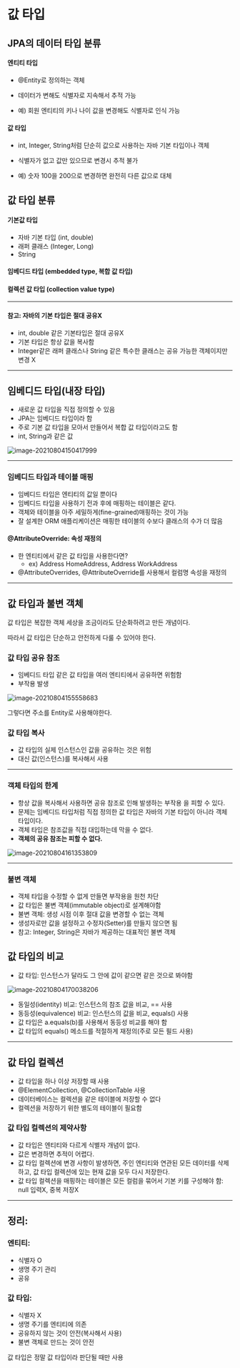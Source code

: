 # 값 타입



## JPA의 데이터 타입 분류

#### 엔티티 타입 

- @Entity로 정의하는 객체

- 데이터가 변해도 식별자로 지속해서 추적 가능 

- 예) 회원 엔티티의 키나 나이 값을 변경해도 식별자로 인식 가능

#### 값 타입 

- int, Integer, String처럼 단순히 값으로 사용하는 자바 기본 타입이나 객체 

- 식별자가 없고 값만 있으므로 변경시 추적 불가 

- 예) 숫자 100을 200으로 변경하면 완전히 다른 값으로 대체



## 값 타입 분류

#### 기본값 타입

- 자바 기본 타입 (int, double)
- 래퍼 클래스 (Integer, Long)
- String

#### 임베디드 타입 (embedded type, 복합 값 타입)

#### 컬렉션 값 타입 (collection value type)



----

#### 참고: 자바의 기본 타입은 절대 공유X

- int, double 같은 기본타입은 절대 공유X
- 기본 타입은 항상 값을 복사함
- Integer같은 래퍼 클래스나 String 같은 특수한 클래스는 공유 가능한 객체이지만 변경 X



----

## 임베디드 타입(내장 타입)

- 새로운 값 타입을 직접 정의할 수 있음
- JPA는 임베디드 타입이라 함
- 주로 기본 값 타입을 모아서 만들어서 복합 값 타입이라고도 함
- int, String과 같은 값

![image-20210804150417999](C:\Users\mohai\AppData\Roaming\Typora\typora-user-images\image-20210804150417999.png)

----

### 임베디드 타입과 테이블 매핑

- 임베디드 타입은 엔티티의 값일 뿐이다
- 임베디드 타입을 사용하기 전과 후에 매핑하는 테이블은 같다.
- 객체와 테이블을 아주 세밀하게(fine-grained)매핑하는 것이 가능
- 잘 설계한 ORM 애플리케이션은 매핑한 테이블의 수보다 클래스의 수가 더 많음

#### @AttributeOverride: 속성 재정의

- 한 엔티티에서 같은 값 타입을 사용한다면?
  - ex) Address HomeAddress, Address WorkAddress
- @AttributeOverrides, @AttributeOverride를 사용해서 컬럼명 속성을 재정의

----

## 값 타입과 불변 객체

값 타입은 복잡한 객체 세상을 조금이라도 단순화하려고 만든 개념이다. 

따라서 값 타입은 단순하고 안전하게 다룰 수 있어야 한다.



### 값 타입 공유 참조

- 임베디드 타입 같은 값 타입을 여러 엔티티에서 공유하면 위험함
- 부작용 발생

![image-20210804155558683](C:\Users\mohai\AppData\Roaming\Typora\typora-user-images\image-20210804155558683.png)

그렇다면 주소를 Entity로 사용해야한다.



### 값 타입 복사

- 값 타입의 실제 인스턴스인 값을 공유하는 것은 위험
- 대신 값(인스턴스)를 복사해서 사용

----

### 객체 타입의 한계

- 항상 값을 복사해서 사용하면 공유 참조로 인해 발생하는 부작용 을 피할 수 있다.
- 문제는 임베디드 타입처럼 직접 정의한 값 타입은 자바의 기본 타입이 아니라 객체 타입이다.
- 객체 타입은 참조값을 직접 대입하는데 막을 수 없다.
- **객체의 공유 참조는 피할 수 없다.**

![image-20210804161353809](C:\Users\mohai\AppData\Roaming\Typora\typora-user-images\image-20210804161353809.png)

----

### 불변 객체

- 객체 타입을 수정할 수 없게 만들면 부작용을 원천 차단
- 값 타입은 불변 객체(immutable object)로 설계해야함
- 불변 객체: 생성 시점 이후 절대 값을 변경할 수 없는 객체
- 생성자로만 값을 설정하고 수정자(Setter)를 만들지 않으면 됨
- 참고: Integer, String은 자바가 제공하는 대표적인 불변 객체



## 값 타입의 비교

- 값 타입: 인스턴스가 달라도 그 안에 값이 같으면 같은 것으로 봐야함

![image-20210804170038206](C:\Users\mohai\AppData\Roaming\Typora\typora-user-images\image-20210804170038206.png)

- 동일성(identity) 비교: 인스턴스의 참조 값을 비교, == 사용 
- 동등성(equivalence) 비교: 인스턴스의 값을 비교, equals()  사용 
- 값 타입은 a.equals(b)를 사용해서 동등성 비교를 해야 함 
- 값 타입의 equals() 메소드를 적절하게 재정의(주로 모든 필드 사용)

----

## 값 타입 컬렉션

- 값 타입을 하나 이상 저장할 때 사용
- @ElementCollection, @CollectionTable 사용
- 데이터베이스는 컬렉션을 같은 테이블에 저장할 수 없다
- 컬렉션을 저장하기 위한 별도의 테이블이 필요함



### 값 타입 컬렉션의 제약사항

- 값 타입은 엔티티와 다르게 식별자 개념이 없다.
- 값은 변경하면 추적이 어렵다.
- 값 타입 컬렉션에 변경 사항이 발생하면, 주인 엔티티와 연관된 모든 데이터를 삭제하고, 값 타입 컬렉션에 있는 현재 값을 모두 다시 저장한다.
- 값 타입 컬렉션을 매핑하는 테이블은 모든 컬럼을 묶어서 기본 키를 구성해야 함: null 입력X, 중복 저장X

----

## 정리:

### 엔티티:

- 식별자 O
- 생명 주기 관리
- 공유

### 값 타입:

- 식별자 X
- 생명 주기를 엔티티에 의존
- 공유하지 않는 것이 안전(복사해서 사용)
- 불변 객체로 만드는 것이 안전



값 타입은 정말 값 타입이라 판단될 때만 사용